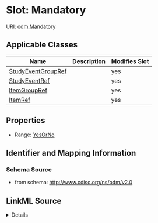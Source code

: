 # Slot: Mandatory

URI: [odm:Mandatory](http://www.cdisc.org/ns/odm/v2.0/Mandatory)



<!-- no inheritance hierarchy -->




## Applicable Classes

| Name | Description | Modifies Slot |
| --- | --- | --- |
[StudyEventGroupRef](StudyEventGroupRef.md) |  |  yes  |
[StudyEventRef](StudyEventRef.md) |  |  yes  |
[ItemGroupRef](ItemGroupRef.md) |  |  yes  |
[ItemRef](ItemRef.md) |  |  yes  |







## Properties

* Range: [YesOrNo](YesOrNo.md)





## Identifier and Mapping Information







### Schema Source


* from schema: http://www.cdisc.org/ns/odm/v2.0




## LinkML Source

<details>
```yaml
name: Mandatory
from_schema: http://www.cdisc.org/ns/odm/v2.0
rank: 1000
alias: Mandatory
domain_of:
- StudyEventGroupRef
- StudyEventRef
- ItemGroupRef
- ItemRef
range: YesOrNo

```
</details>